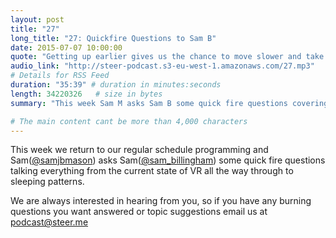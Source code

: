 ```yaml
---
layout: post
title: "27"
long_title: "27: Quickfire Questions to Sam B"
date: 2015-07-07 10:00:00
quote: "Getting up earlier gives us the chance to move slower and take more time preparing for the day ahead"
audio_link: "http://steer-podcast.s3-eu-west-1.amazonaws.com/27.mp3"
# Details for RSS Feed
duration: "35:39" # duration in minutes:seconds
length: 34220326   # size in bytes
summary: "This week Sam M asks Sam B some quick fire questions covering everything from VR to sleep patterns and productivity tips for budding developers."

# The main content cant be more than 4,000 characters
---
```


This week we return to our regular schedule programming and Sam([@samjbmason](https://twitter.com/samjbmason)) asks Sam([@sam_billingham](https://twitter.com/sam_billingham)) some quick fire questions talking everything from the current state of VR all the way through to sleeping patterns.


We are always interested in hearing from you, so if you have any burning questions you want answered or topic suggestions email us at [podcast@steer.me](mailto:podcast@steer.me)

